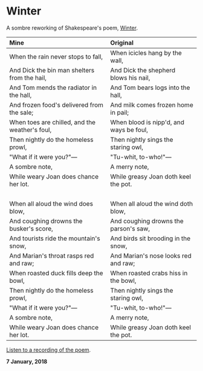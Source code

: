 # Winter

A sombre reworking of Shakespeare's poem, [Winter](https://www.shmoop.com/winter-shakespeare/poem-text.html).

**Mine**|**Original**
:-------|:-----------
When the rain never stops to fall, | When icicles hang by the wall,
And Dick the bin man shelters from the hail, | And Dick the shepherd blows his nail,
And Tom mends the radiator in the hall, | And Tom bears logs into the hall,
And frozen food's delivered from the sale; | And milk comes frozen home in pail;
When toes are chilled, and the weather's foul, | When blood is nipp'd, and ways be foul,
Then nightly do the homeless prowl, | Then nightly sings the staring owl,
"What if it were you?"— | "Tu-whit, to-who!"—
A sombre note, | A merry note,
While weary Joan does chance her lot. | While greasy Joan doth keel the pot.
&nbsp; | &nbsp;
When all aloud the wind does blow, | When all aloud the wind doth blow,
And coughing drowns the busker's score, | And coughing drowns the parson's saw,
And tourists ride the mountain's snow, | And birds sit brooding in the snow,
And Marian's throat rasps red and raw; | And Marian's nose looks red and raw;
When roasted duck fills deep the bowl, | When roasted crabs hiss in the bowl,
Then nightly do the homeless prowl, | Then nightly sings the staring owl,
"What if it were you?"— | "Tu-whit, to-who!"—
A sombre note, | A merry note,
While weary Joan does chance her lot. | While greasy Joan doth keel the pot.

[Listen to a recording of the poem](/assets/audio/Winter.wav).

**7 January, 2018**

&nbsp;
